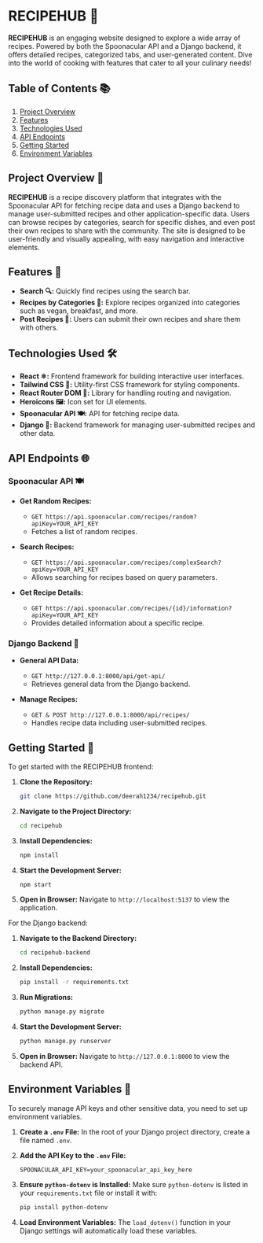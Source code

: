 # RECIPEHUB 🍲

**RECIPEHUB** is an engaging website designed to explore a wide array of recipes. Powered by both the Spoonacular API and a Django backend, it offers detailed recipes, categorized tabs, and user-generated content. Dive into the world of cooking with features that cater to all your culinary needs!

## Table of Contents 📚

1. [Project Overview](#project-overview-)
2. [Features](#features-)
3. [Technologies Used](#technologies-used-)
4. [API Endpoints](#api-endpoints-)
5. [Getting Started](#getting-started-)
6. [Environment Variables](#environment-variables-)

## Project Overview 📝

**RECIPEHUB** is a recipe discovery platform that integrates with the Spoonacular API for fetching recipe data and uses a Django backend to manage user-submitted recipes and other application-specific data. Users can browse recipes by categories, search for specific dishes, and even post their own recipes to share with the community. The site is designed to be user-friendly and visually appealing, with easy navigation and interactive elements.

## Features 🌟

-   **Search 🔍:** Quickly find recipes using the search bar.
-   **Recipes by Categories 🍳:** Explore recipes organized into categories such as vegan, breakfast, and more.
-   **Post Recipes 📩:** Users can submit their own recipes and share them with others.

## Technologies Used 🛠️

-   **React ⚛️:** Frontend framework for building interactive user interfaces.
-   **Tailwind CSS 🌈:** Utility-first CSS framework for styling components.
-   **React Router DOM 🚀:** Library for handling routing and navigation.
-   **Heroicons 🖼️:** Icon set for UI elements.
-   **Spoonacular API 🍽️:** API for fetching recipe data.
-   **Django 🐍:** Backend framework for managing user-submitted recipes and other data.

## API Endpoints 🌐

### Spoonacular API 🍽️

-   **Get Random Recipes:**
    -   `GET https://api.spoonacular.com/recipes/random?apiKey=YOUR_API_KEY`
    -   Fetches a list of random recipes.
-   **Search Recipes:**

    -   `GET https://api.spoonacular.com/recipes/complexSearch?apiKey=YOUR_API_KEY`
    -   Allows searching for recipes based on query parameters.

-   **Get Recipe Details:**
    -   `GET https://api.spoonacular.com/recipes/{id}/information?apiKey=YOUR_API_KEY`
    -   Provides detailed information about a specific recipe.

### Django Backend 🐍

-   **General API Data:**

    -   `GET http://127.0.0.1:8000/api/get-api/`
    -   Retrieves general data from the Django backend.

-   **Manage Recipes:**
    -   `GET & POST http://127.0.0.1:8000/api/recipes/`
    -   Handles recipe data including user-submitted recipes.

## Getting Started 🚀

To get started with the RECIPEHUB frontend:

1. **Clone the Repository:**

    ```bash
    git clone https://github.com/deerah1234/recipehub.git
    ```

2. **Navigate to the Project Directory:**

    ```bash
    cd recipehub
    ```

3. **Install Dependencies:**

    ```bash
    npm install
    ```

4. **Start the Development Server:**

    ```bash
    npm start
    ```

5. **Open in Browser:**
   Navigate to `http://localhost:5137` to view the application.

For the Django backend:

1. **Navigate to the Backend Directory:**

    ```bash
    cd recipehub-backend
    ```

2. **Install Dependencies:**

    ```bash
    pip install -r requirements.txt
    ```

3. **Run Migrations:**

    ```bash
    python manage.py migrate
    ```

4. **Start the Development Server:**

    ```bash
    python manage.py runserver
    ```

5. **Open in Browser:**
   Navigate to `http://127.0.0.1:8000` to view the backend API.

## Environment Variables 🔑

To securely manage API keys and other sensitive data, you need to set up environment variables.

1. **Create a `.env` File:**
   In the root of your Django project directory, create a file named `.env`.

2. **Add the API Key to the `.env` File:**

    ```plaintext
    SPOONACULAR_API_KEY=your_spoonacular_api_key_here
    ```

3. **Ensure `python-dotenv` is Installed:**
   Make sure `python-dotenv` is listed in your `requirements.txt` file or install it with:

    ```bash
    pip install python-dotenv
    ```

4. **Load Environment Variables:**
   The `load_dotenv()` function in your Django settings will automatically load these variables.
